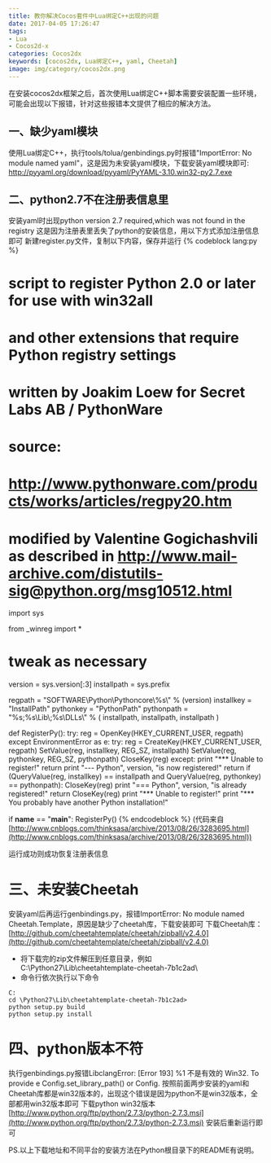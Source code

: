 ```yaml
---
title: 教你解决Cocos套件中Lua绑定C++出现的问题
date: 2017-04-05 17:26:47
tags: 
- Lua
- Cocos2d-x
categories: Cocos2dx
keywords: [cocos2dx, Lua绑定C++, yaml, Cheetah]
image: img/category/cocos2dx.png
---
```


在安装cocos2dx框架之后，首次使用Lua绑定C++脚本需要安装配置一些环境，可能会出现以下报错，针对这些报错本文提供了相应的解决方法。

## 一、缺少yaml模块
使用Lua绑定C++，执行tools/tolua/genbindings.py时报错"ImportError: No module named yaml"，这是因为未安装yaml模块，下载安装yaml模块即可:
http://pyyaml.org/download/pyyaml/PyYAML-3.10.win32-py2.7.exe

## 二、python2.7不在注册表信息里
安装yaml时出现python version 2.7 required,which was not found in the registry
这是因为注册表里丢失了python的安装信息，用以下方式添加注册信息即可
新建register.py文件，复制以下内容，保存并运行
{% codeblock lang:py %}
#
# script to register Python 2.0 or later for use with win32all
# and other extensions that require Python registry settings
#
# written by Joakim Loew for Secret Labs AB / PythonWare
#
# source:
# http://www.pythonware.com/products/works/articles/regpy20.htm
#
# modified by Valentine Gogichashvili as described in http://www.mail-archive.com/distutils-sig@python.org/msg10512.html
 
import sys
 
from _winreg import *
 
# tweak as necessary
version = sys.version[:3]
installpath = sys.prefix
 
regpath = "SOFTWARE\\Python\\Pythoncore\\%s\\" % (version)
installkey = "InstallPath"
pythonkey = "PythonPath"
pythonpath = "%s;%s\\Lib\\;%s\\DLLs\\" % (
    installpath, installpath, installpath
)
 
def RegisterPy():
    try:
        reg = OpenKey(HKEY_CURRENT_USER, regpath)
    except EnvironmentError as e:
        try:
            reg = CreateKey(HKEY_CURRENT_USER, regpath)
            SetValue(reg, installkey, REG_SZ, installpath)
            SetValue(reg, pythonkey, REG_SZ, pythonpath)
            CloseKey(reg)
        except:
            print "*** Unable to register!"
            return
        print "--- Python", version, "is now registered!"
        return
    if (QueryValue(reg, installkey) == installpath and
        QueryValue(reg, pythonkey) == pythonpath):
        CloseKey(reg)
        print "=== Python", version, "is already registered!"
        return
    CloseKey(reg)
    print "*** Unable to register!"
    print "*** You probably have another Python installation!"
 
if __name__ == "__main__":
    RegisterPy()
{% endcodeblock %}
(代码来自[http://www.cnblogs.com/thinksasa/archive/2013/08/26/3283695.html](http://www.cnblogs.com/thinksasa/archive/2013/08/26/3283695.html))

运行成功则成功恢复注册表信息

# 三、未安装Cheetah
安装yaml后再运行genbindings.py，报错ImportError: No module named Cheetah.Template，原因是缺少了cheetah库，下载安装即可
下载Cheetah库：[http://github.com/cheetahtemplate/cheetah/zipball/v2.4.0](http://github.com/cheetahtemplate/cheetah/zipball/v2.4.0)
- 将下载完的zip文件解压到任意目录，例如C:\Python27\Lib\cheetahtemplate-cheetah-7b1c2ad\
- 命令行依次执行以下命令
```
C:
cd \Python27\Lib\cheetahtemplate-cheetah-7b1c2ad>
python setup.py build
python setup.py install
```

# 四、python版本不符
执行genbindings.py报错LibclangError: [Error 193] %1 不是有效的 Win32. To provide e Config.set_library_path() or Config.
按照前面两步安装的yaml和Cheetah库都是win32版本的，出现这个错误是因为python不是win32版本，全部都用win32版本即可
下载python win32版本[http://www.python.org/ftp/python/2.7.3/python-2.7.3.msi](http://www.python.org/ftp/python/2.7.3/python-2.7.3.msi)
安装后重新运行即可

PS.以上下载地址和不同平台的安装方法在Python根目录下的README有说明。